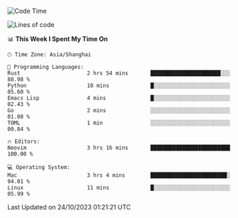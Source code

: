<!--START_SECTION:waka-->
![Code Time](http://img.shields.io/badge/Code%20Time-1%2C637%20hrs%2037%20mins-blue)

![Lines of code](https://img.shields.io/badge/From%20Hello%20World%20I%27ve%20Written-287.6%20thousand%20lines%20of%20code-blue)

📊 **This Week I Spent My Time On** 

```text
🕑︎ Time Zone: Asia/Shanghai

💬 Programming Languages: 
Rust                     2 hrs 54 mins       ██████████████████████░░░   88.98 % 
Python                   10 mins             █░░░░░░░░░░░░░░░░░░░░░░░░   05.60 % 
Emacs Lisp               4 mins              █░░░░░░░░░░░░░░░░░░░░░░░░   02.43 % 
Go                       2 mins              ░░░░░░░░░░░░░░░░░░░░░░░░░   01.08 % 
TOML                     1 min               ░░░░░░░░░░░░░░░░░░░░░░░░░   00.84 % 

🔥 Editors: 
Neovim                   3 hrs 16 mins       █████████████████████████   100.00 % 

💻 Operating System: 
Mac                      3 hrs 4 mins        ████████████████████████░   94.01 % 
Linux                    11 mins             █░░░░░░░░░░░░░░░░░░░░░░░░   05.99 % 
```


 Last Updated on 24/10/2023 01:21:21 UTC
<!--END_SECTION:waka-->
